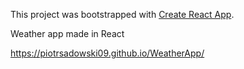 This project was bootstrapped with [Create React App](https://github.com/facebook/create-react-app).

Weather app made in React

https://piotrsadowski09.github.io/WeatherApp/
